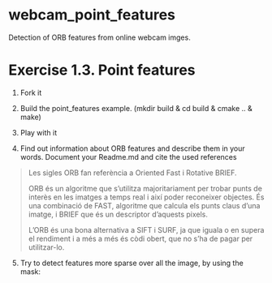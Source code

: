 # webcam_point_features
Detection of ORB features from online webcam imges.


# Exercise 1.3. Point features


1.  Fork it

2.  Build the point_features example. (mkdir build & cd build & cmake .. & make)

3.  Play with it

4.  Find out information about ORB features and describe them in your words. Document your Readme.md and cite the used references


>Les sigles ORB fan referència a Oriented Fast i Rotative BRIEF. 
> 
>ORB és un algoritme que s’utilitza majoritariament per trobar punts de interès en les imatges a temps real i així poder reconeixer objectes. És una combinació de FAST, algoritme que calcula els punts claus d’una imatge, i BRIEF que és un descriptor d’aquests pixels. 
 > 
>L’ORB és una bona alternativa a SIFT i SURF, ja que iguala o en supera el rendiment i a més a més és còdi obert, que no s’ha de pagar per utilitzar-lo. 
> 

5.   Try to detect features more sparse over all the image, by using the mask: 





